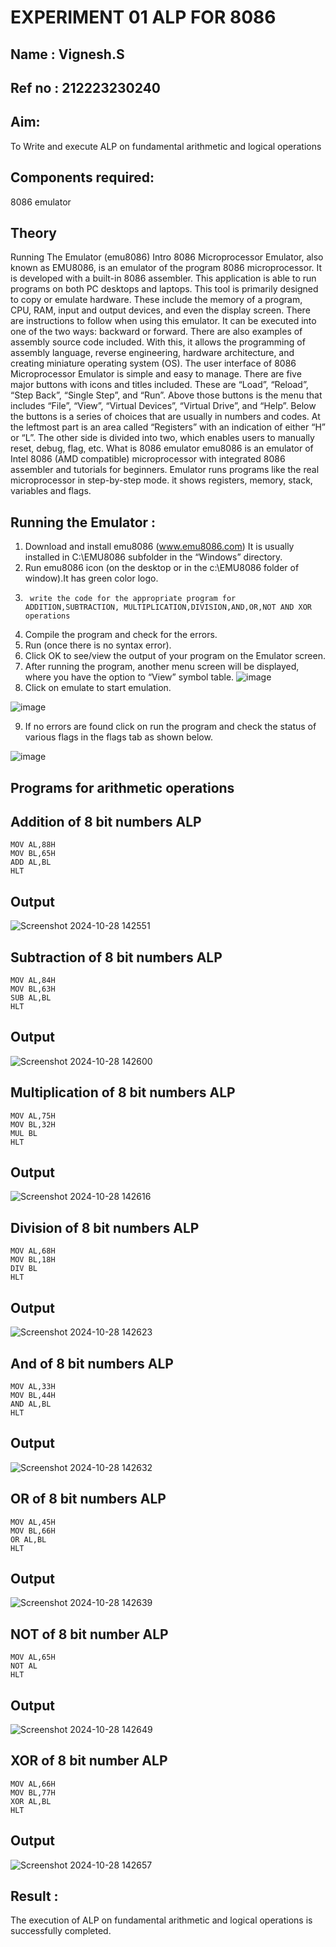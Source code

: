 # EXPERIMENT 01 ALP FOR 8086
## Name : Vignesh.S

## Ref no : 212223230240


## Aim:
To Write and execute ALP on fundamental arithmetic and logical operations
## Components required:
 8086  emulator 
## Theory 
Running The Emulator (emu8086) Intro 8086 Microprocessor Emulator, also known as EMU8086, is an emulator of the program 8086 microprocessor. It is developed with a built-in 8086 assembler. This application is able to run programs on both PC desktops and laptops. This tool is primarily designed to copy or emulate hardware. These include the memory of a program, CPU, RAM, input and output devices, and even the display screen. There are instructions to follow when using this emulator. It can be executed into one of the two ways: backward or forward. There are also examples of assembly source code included. With this, it allows the programming of assembly language, reverse engineering, hardware architecture, and creating miniature operating system (OS). The user interface of 8086 Microprocessor Emulator is simple and easy to manage. There are five major buttons with icons and titles included. These are “Load”, “Reload”, “Step Back”, “Single Step”, and “Run”. Above those buttons is the menu that includes “File”, “View”, “Virtual Devices”, “Virtual Drive”, and “Help”. Below the buttons is a series of choices that are usually in numbers and codes. At the leftmost part is an area called “Registers” with an indication of either “H” or “L”. The other side is divided into two, which enables users to manually reset, debug, flag, etc. What is 8086 emulator emu8086 is an emulator of Intel 8086 (AMD compatible) microprocessor with integrated 8086 assembler and tutorials for beginners. Emulator runs programs like the real microprocessor in step-by-step mode. it shows registers, memory, stack, variables and flags.

 ## Running the Emulator :
1.	Download and install emu8086 (www.emu8086.com) It is usually installed in C:\EMU8086 subfolder in the “Windows” directory.
2.	Run  emu8086 icon (on the desktop or in the c:\EMU8086 folder of window).It has green color logo.  
3.		write the code for the appropriate program for ADDITION,SUBTRACTION, MULTIPLICATION,DIVISION,AND,OR,NOT AND XOR operations 
4.	 Compile the program and check for the errors.
5.	Run (once there is no syntax error).
6.	Click OK to see/view the output of your program on the Emulator screen. 
7.	After running the program, another menu screen will be displayed, where you have the option to “View” symbol table.
![image](https://user-images.githubusercontent.com/36288975/189273263-d65baae9-4b8f-4723-afb3-c0ffa4052b04.png)
8.	Click on emulate to start emulation.
   
![image](https://user-images.githubusercontent.com/36288975/189273273-9bb36ec1-e2e8-4892-8d35-37707332bfdc.png)

9.	If no errors are found click on run the program and check the status of various flags in the flags tab as shown below.

![image](https://user-images.githubusercontent.com/36288975/189273277-113a2a33-4a40-4ff8-95a5-ecd3a1f504fe.png)

## Programs for arithmetic  operations

## Addition  of 8 bit numbers ALP 
```assembly
MOV AL,88H
MOV BL,65H
ADD AL,BL
HLT
```
## Output  
![Screenshot 2024-10-28 142551](https://github.com/user-attachments/assets/24361aaf-e589-48f9-9834-3eced4bce287)

## Subtraction  of 8 bit numbers  ALP 
```assembly
MOV AL,84H
MOV BL,63H
SUB AL,BL
HLT
``` 
## Output 
![Screenshot 2024-10-28 142600](https://github.com/user-attachments/assets/7515163d-aff5-4e47-a05b-09e8e08c0c84)

## Multiplication of 8 bit numbers  ALP
```assembly
MOV AL,75H
MOV BL,32H
MUL BL
HLT
```
## Output  
![Screenshot 2024-10-28 142616](https://github.com/user-attachments/assets/0c770459-162e-443b-abc6-a806ff1a46ad)

## Division of 8 bit numbers  ALP
```assembly
MOV AL,68H
MOV BL,18H
DIV BL
HLT
```
## Output  
![Screenshot 2024-10-28 142623](https://github.com/user-attachments/assets/2ea332a1-231a-4382-a79d-0bf8deb625e5)

## And of 8 bit numbers ALP
```assembly
MOV AL,33H
MOV BL,44H
AND AL,BL
HLT
```
## Output
![Screenshot 2024-10-28 142632](https://github.com/user-attachments/assets/3a3b7e69-3be1-4db4-9f99-8e2afdfca0b6)

## OR of 8 bit numbers ALP
```assembly
MOV AL,45H
MOV BL,66H
OR AL,BL
HLT
```
## Output
![Screenshot 2024-10-28 142639](https://github.com/user-attachments/assets/4530ba6e-c73b-4bda-874b-cf72129d42d7)

## NOT of 8 bit number ALP
```assembly
MOV AL,65H
NOT AL
HLT
```
## Output
![Screenshot 2024-10-28 142649](https://github.com/user-attachments/assets/e957a3dc-7054-4ce7-8f71-3426778a1705)

## XOR of 8 bit number ALP
```assembly
MOV AL,66H
MOV BL,77H
XOR AL,BL
HLT
```

## Output
![Screenshot 2024-10-28 142657](https://github.com/user-attachments/assets/1c220638-204b-4ae0-9b9d-c4cb6417caeb)

## Result :

The execution of ALP on fundamental arithmetic and logical operations is successfully completed.









